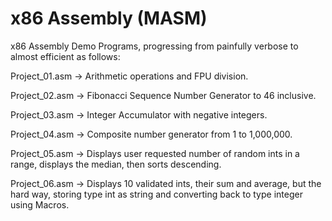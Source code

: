 # x86 Assembly (MASM)
x86 Assembly Demo Programs, progressing from painfully verbose to almost efficient as follows:

Project_01.asm -> Arithmetic operations and FPU division.

Project_02.asm -> Fibonacci Sequence Number Generator to 46 inclusive.

Project_03.asm -> Integer Accumulator with negative integers.

Project_04.asm -> Composite number generator from 1 to 1,000,000.

Project_05.asm -> Displays user requested number of random ints in a range, displays the median, then sorts descending.

Project_06.asm -> Displays 10 validated ints, their sum and average, but the hard way, storing type int as string and converting back to type integer using Macros.
